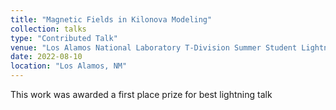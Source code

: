 ```yaml
---
title: "Magnetic Fields in Kilonova Modeling"
collection: talks
type: "Contributed Talk"
venue: "Los Alamos National Laboratory T-Division Summer Student Lightning Talks"
date: 2022-08-10
location: "Los Alamos, NM"
---
```


This work was awarded a first place prize for best lightning talk 
